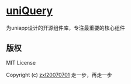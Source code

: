 # [uniQuery](https://github.com/oi-contrib/uniQuery)
为uniapp设计的开源组件库，专注最重要的核心组件

## 版权

MIT License

Copyright (c) [zxl20070701](https://zxl20070701.github.io/notebook/home.html) 走一步，再走一步